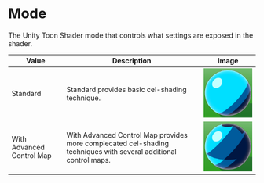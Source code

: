 # Mode

The Unity Toon Shader mode that controls what settings are exposed in the shader.


|  Value   |  Description  | Image  |
| ---- | ---- | ---- |
|  Standard   |  Standard  provides basic cel-shading technique.  | <img src="images/SphereStandard.png">  |
|  With Advanced Control Map  |  With Advanced Control Map  provides more complecated cel-shading  techniques with several additional control maps. | <img src="images/SphereWithAdvanced.png">  |